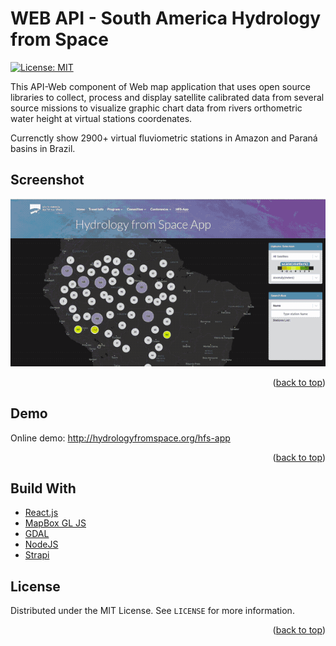 <!-- @format -->

# WEB API - South America Hydrology from Space

[![License: MIT](https://img.shields.io/badge/License-MIT-yellow.svg)](https://opensource.org/licenses/MIT)

This API-Web component of Web map application that uses open source libraries to collect, process and display satellite calibrated data from several source missions to visualize graphic chart data from rivers orthometric water height at virtual stations coordenates.

Currenctly show 2900+ virtual fluviometric stations in Amazon and Paraná basins in Brazil.

## Screenshot

![react mapbox HFS-APP](/assets/hfs.gif 'HFS-APP')

<p align="right">(<a href="#top">back to top</a>)</p>

## Demo

Online demo: http://hydrologyfromspace.org/hfs-app

<p align="right">(<a href="#top">back to top</a>)</p>

## Build With

- [React.js](https://reactjs.org/)
- [MapBox GL JS](https://www.mapbox.com/)
- [GDAL](https://gdal.org/)
- [NodeJS](https://nodejs.org/)
- [Strapi](https://strapi.io/)

<!-- LICENSE -->

## License

Distributed under the MIT License. See `LICENSE` for more information.

<p align="right">(<a href="#top">back to top</a>)</p>
